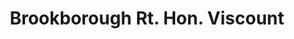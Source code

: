 ---
title: "Brookborough Rt. Hon. Viscount"
address: "Colebrook House, Brookborough, Fermanagh"
tel: "+44 (0)28 8953 1402"
county: "Fermanagh"
category: "Coarse Angling"
type: "Content"
lat: "54.346771240234375"
lng: "-7.645120143890381"
---